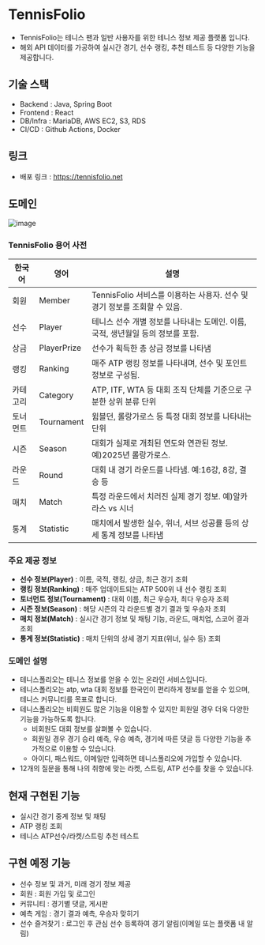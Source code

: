 # TennisFolio

- TennisFolio는 테니스 팬과 일반 사용자를 위한 테니스 정보 제공 플랫폼 입니다.
- 해외 API 데이터를 가공하여 실시간 경기, 선수 랭킹, 추천 테스트 등 다양한 기능을 제공합니다.

## 기술 스택
- Backend : Java, Spring Boot
- Frontend : React
- DB/Infra : MariaDB, AWS EC2, S3, RDS
- CI/CD : Github Actions, Docker

## 링크
- 배포 링크 : https://tennisfolio.net
## 도메인
![image](https://github.com/user-attachments/assets/e2064138-c5f9-4ea9-bc07-0dae43665948)

### TennisFolio 용어 사전

| 한국어  | 영어          | 설명                                               |
|------|-------------|--------------------------------------------------|
| 회원   | Member      | TennisFolio 서비스를 이용하는 사용자. 선수 및 경기 정보를 조회할 수 있음. |
| 선수   | Player      | 테니스 선수 개별 정보를 나타내는 도메인. 이름, 국적, 생년월일 등의 정보를 포함.  |
| 상금   | PlayerPrize | 선수가 획득한 총 상금 정보를 나타냄                             |
| 랭킹   | Ranking     | 매주 ATP 랭킹 정보를 나타내며, 선수 및 포인트 정보로 구성됨.            |
| 카테고리 | Category    | ATP, ITF, WTA 등 대회 조직 단체를 기준으로 구분한 상위 분류 단위      |
| 토너먼트 | Tournament  | 윔블던, 롤랑가로스 등 특정 대회 정보를 나타내는 단위                   |
| 시즌   | Season      | 대회가 실제로 개최된 연도와 연관된 정보. 예)2025년 롤랑가로스.           |
| 라운드  | Round       | 대회 내 경기 라운드를 나타냄. 예:16강, 8강, 결승 등                |
| 매치   | Match       | 특정 라운드에서 치러진 실제 경기 정보. 예)알카라스 vs 시너              |
| 통계   | Statistic   | 매치에서 발생한 실수, 위너, 서브 성공률 등의 상세 통계 정보를 나타냄         |


### 주요 제공 정보
- **선수 정보(Player)** : 이름, 국적, 랭킹, 상금, 최근 경기 조회 
- **랭킹 정보(Ranking)** : 매주 업데이트되는 ATP 500위 내 선수 랭킹 조회
- **토너먼트 정보(Tournament)** : 대회 이름, 최근 우승자, 최다 우승자 조회
- **시즌 정보(Season)** : 해당 시즌의 각 라운드별 경기 결과 및 우승자 조회
- **매치 정보(Match)** : 실시간 경기 정보 및 채팅 기능, 라운드, 매치업, 스코어 결과 조회 
- **통계 정보(Statistic)** : 매치 단위의 상세 경기 지표(위너, 실수 등) 조회

### 도메인 설명
- 테니스폴리오는 테니스 정보를 얻을 수 있는 온라인 서비스입니다.
- 테니스폴리오는 atp, wta 대회 정보를 한국인이 편리하게 정보를 얻을 수 있으며, 테니스 커뮤니티를 목표로 합니다.
- 테니스폴리오는 비회원도 많은 기능을 이용할 수 있지만 회원일 경우 더욱 다양한 기능을 가능하도록 합니다.
  - 비회원도 대회 정보를 살펴볼 수 있습니다.
  - 회원일 경우 경기 승리 예측, 우승 예측, 경기에 따른 댓글 등 다양한 기능을 추가적으로 이용할 수 있습니다.
  - 아이디, 패스워드, 이메일만 입력하면 테니스폴리오에 가입할 수 있습니다.
- 12개의 질문을 통해 나의 취향에 맞는 라켓, 스트링, ATP 선수를 찾을 수 있습니다.

## 현재 구현된 기능
- 실시간 경기 중계 정보 및 채팅
- ATP 랭킹 조회
- 테니스 ATP선수/라켓/스트링 추천 테스트

## 구현 예정 기능
- 선수 정보 및 과거, 미래 경기 정보 제공
- 회원 : 회원 가입 및 로그인
- 커뮤니티 : 경기별 댓글, 게시판
- 예측 게임 : 경기 결과 예측, 우승자 맞히기
- 선수 즐겨찾기 : 로그인 후 관심 선수 등록하여 경기 알림(이메일 또는 플랫폼 내 알림)
